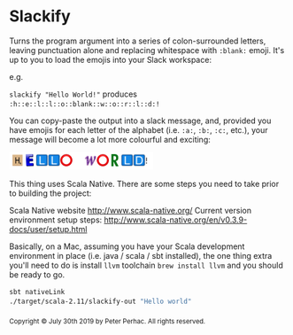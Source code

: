 # Slackify

Turns the program argument into a series of colon-surrounded letters, leaving punctuation alone and replacing whitespace with `:blank:` emoji. It's up to you to load the emojis into your Slack workspace:

e.g.

`slackify "Hello World!"` produces `:h::e::l::l::o::blank::w::o::r::l::d:!`

You can copy-paste the output into a slack message, and, provided you have emojis for each letter of the alphabet (i.e. `:a:`, `:b:`, `:c:`, etc.), your message will become a lot more colourful and exciting:

![Hello World!](slack-hello-world.png)

This thing uses Scala Native. There are some steps you need to take prior to building the project:

Scala Native website http://www.scala-native.org/
Current version environment setup steps: http://www.scala-native.org/en/v0.3.9-docs/user/setup.html

Basically, on a Mac, assuming you have your Scala development environment in place (i.e. java / scala / sbt installed), the one thing extra you'll need to do is install `llvm` toolchain `brew install llvm` and you should be ready to go.

```bash
sbt nativeLink
./target/scala-2.11/slackify-out "Hello world"
```

<sub>Copyright © July 30th 2019 by Peter Perhac. All rights reserved.</sub>

